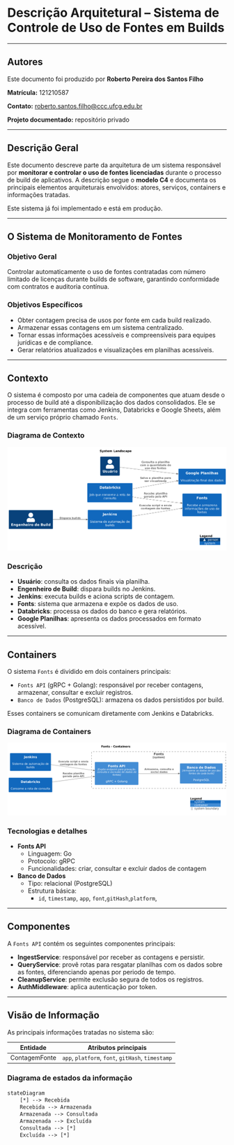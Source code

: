 # Descrição Arquitetural – Sistema de Controle de Uso de Fontes em Builds

---

## Autores

Este documento foi produzido por **Roberto Pereira dos Santos Filho**

**Matrícula:** 121210587

**Contato:** roberto.santos.filho@ccc.ufcg.edu.br

**Projeto documentado:** repositório privado 

---

## Descrição Geral

Este documento descreve parte da arquitetura de um sistema responsável por **monitorar e controlar o uso de fontes licenciadas** durante o processo de build de aplicativos. A descrição segue o **modelo C4** e documenta os principais elementos arquiteturais envolvidos: atores, serviços, containers e informações tratadas.

Este sistema já foi implementado e está em produção.

---

## O Sistema de Monitoramento de Fontes

### Objetivo Geral

Controlar automaticamente o uso de fontes contratadas com número limitado de licenças durante builds de software, garantindo conformidade com contratos e auditoria contínua.

### Objetivos Específicos

- Obter contagem precisa de usos por fonte em cada build realizado.
- Armazenar essas contagens em um sistema centralizado.
- Tornar essas informações acessíveis e compreensíveis para equipes jurídicas e de compliance.
- Gerar relatórios atualizados e visualizações em planilhas acessíveis.

---

## Contexto

O sistema é composto por uma cadeia de componentes que atuam desde o processo de build até a disponibilização dos dados consolidados. Ele se integra com ferramentas como Jenkins, Databricks e Google Sheets, além de um serviço próprio chamado `Fonts`.

### Diagrama de Contexto

![Diagrama C4 - System Landscape](bPJFRjD04CRl-nH3n26LAd7f4Qf24WfL1L4Zu5XDx8apodhMtPsDIjy6SU09U8AyM7UTVuRIfbpisP7t-tc-R-speEWrrjO4KWZKe4Tr7iG96MMr19FlGQc6IvGo5DYGCPPc2kh0SpLNADbJeUp4c1SiXOqbmUl1oQl1oUdVZUk14wLRFJLcJ3uuwNy9SVN3ipk6thRi7SFBaaBXt_HogLY5TMLP5gawskuTIKKo9_Qkf7UH.png)

### Descrição

- **Usuário**: consulta os dados finais via planilha.
- **Engenheiro de Build**: dispara builds no Jenkins.
- **Jenkins**: executa builds e aciona scripts de contagem.
- **Fonts**: sistema que armazena e expõe os dados de uso.
- **Databricks**: processa os dados do banco e gera relatórios.
- **Google Planilhas**: apresenta os dados processados em formato acessível.

---

## Containers

O sistema `Fonts` é dividido em dois containers principais:

- `Fonts API` (gRPC + Golang): responsável por receber contagens, armazenar, consultar e excluir registros.
- `Banco de Dados` (PostgreSQL): armazena os dados persistidos por build.

Esses containers se comunicam diretamente com Jenkins e Databricks.

### Diagrama de Containers

![Diagrama C4 - Containers](XPJ1RXCn48RlVefXnI4H0Iuzagfj4WgeWf0SE4QJzNHZnMklx76LWdWQ3Zm1Jv0NmtOsP4aQkEpEUCV__Fx6sYlFw3ZKMdXYyDIWGxOEZ3KaMB4cU6iDUtW9e_X6PSXv8JJTCx05fweLWrIEIbRM2F5CcL87IV1cTF5wT75vlB18AhJXfpza-KiXve-UgUvz8BDMnW-WQADY0Cyb-T8DYxbA9GXH00FR6hS_jpziIfT1QPbB.png)

### Tecnologias e detalhes

- **Fonts API**
  - Linguagem: Go
  - Protocolo: gRPC
  - Funcionalidades: criar, consultar e excluir dados de contagem
- **Banco de Dados**
  - Tipo: relacional (PostgreSQL)
  - Estrutura básica:
    - `id`, `timestamp`, `app`, `font`,`gitHash`,`platform`,

---

## Componentes

A `Fonts API` contém os seguintes componentes principais:

- **IngestService**: responsável por receber as contagens e persistir.
- **QueryService**: provê rotas para resgatar planilhas com os dados sobre as fontes, diferenciando apenas por periodo de tempo.
- **CleanupService**: permite exclusão segura de todos os registros.
- **AuthMiddleware**: aplica autenticação por token.

---

## Visão de Informação

As principais informações tratadas no sistema são:

| Entidade      | Atributos principais                                  |
|---------------|--------------------------------------------------------|
| ContagemFonte | `app`, `platform`, `font`, `gitHash`, `timestamp`   |

### Diagrama de estados da informação

```mermaid
stateDiagram
    [*] --> Recebida
    Recebida --> Armazenada
    Armazenada --> Consultada
    Armazenada --> Excluída
    Consultada --> [*]
    Excluída --> [*]
